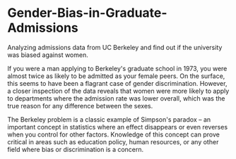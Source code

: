 # Gender-Bias-in-Graduate-Admissions
Analyzing admissions data from UC Berkeley and find out if the university was biased against women.


If you were a man applying to Berkeley's graduate school in 1973, you were almost twice as likely to be admitted as your female peers. On the surface, this seems to have been a flagrant case of gender discrimination. However, a closer inspection of the data reveals that women were more likely to apply to departments where the admission rate was lower overall, which was the true reason for any difference between the sexes.

The Berkeley problem is a classic example of Simpson's paradox – an important concept in statistics where an effect disappears or even reverses when you control for other factors. Knowledge of this concept can prove critical in areas such as education policy, human resources, or any other field where bias or discrimination is a concern.
